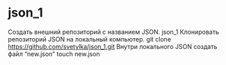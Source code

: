 # json_1
Создать внешний репозиторий c названием JSON.
json_1
Клонировать репозиторий JSON на локальный компьютер.
git clone https://github.com/svetylka/json_1.git
Внутри локального JSON создать файл “new.json”
touch new.json
